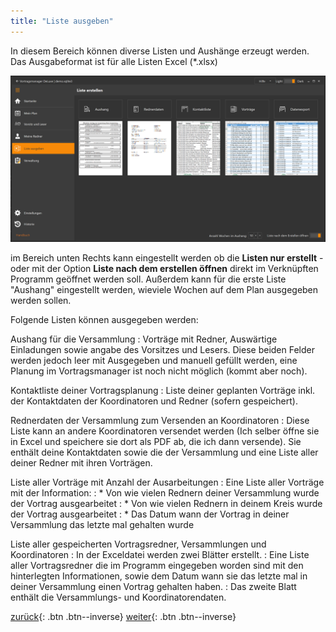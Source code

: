 ```yaml
---
title: "Liste ausgeben"
---
```


In diesem Bereich können diverse Listen und Aushänge erzeugt werden. Das Ausgabeformat ist für alle Listen Excel (*.xlsx)

![Listen ausgeben](images/ListeErstellen.png)

im Bereich unten Rechts kann eingestellt werden ob die **Listen nur erstellt** - oder mit der Option **Liste nach dem erstellen öffnen** direkt im Verknüpften Programm geöffnet werden soll.
Außerdem kann für die erste Liste "Aushang" eingestellt werden, wieviele Wochen auf dem Plan ausgegeben werden sollen.

Folgende Listen können ausgegeben werden:

Aushang für die Versammlung
:   Vorträge mit Redner, Auswärtige Einladungen sowie angabe des Vorsitzes und Lesers. Diese beiden Felder werden jedoch leer mit Ausgegeben und manuell gefüllt werden, eine Planung im Vortragsmanager ist noch nicht möglich (kommt aber noch).

Kontaktliste deiner Vortragsplanung
:   Liste deiner geplanten Vorträge inkl. der Kontaktdaten der Koordinatoren und Redner (sofern gespeichert).

Rednerdaten der Versammlung zum Versenden an Koordinatoren
:   Diese Liste kann an andere Koordinatoren versendet werden (Ich selber öffne sie in Excel und speichere sie dort als PDF ab, die ich dann versende). Sie enthält deine Kontaktdaten sowie die der Versammlung und eine Liste aller deiner Redner mit ihren Vorträgen.

Liste aller Vorträge mit Anzahl der Ausarbeitungen
:   Eine Liste aller Vorträge mit der Information:
:   * Von wie vielen Rednern deiner Versammlung wurde der Vortrag ausgearbeitet
:   * Von wie vielen Rednern in deinem Kreis wurde der Vortrag ausgearbeitet
:   * Das Datum wann der Vortrag in deiner Versammlung das letzte mal gehalten wurde

Liste aller gespeicherten Vortragsredner, Versammlungen und Koordinatoren
:   In der Exceldatei werden zwei Blätter erstellt.
:   Eine Liste aller Vortragsredner die im Programm eingegeben worden sind mit den hinterlegten Informationen, sowie dem Datum wann sie das letzte mal in deiner Versammlung einen Vortrag gehalten haben.
:   Das zweite Blatt enthält die Versammlungs- und Koordinatorendaten.

[zurück](MeineRedner.md){: .btn .btn--inverse}  [weiter](Verwaltung.md){: .btn .btn--inverse}
